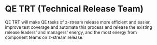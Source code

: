 # QE TRT (Technical Release Team)

QE TRT will make QE tasks of z-stream release more efficient and easier, improve test coverage and automate this process and release the existing release leaders' and managers' energy, and the most energy from component teams on z-stream release.
